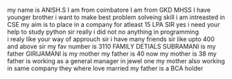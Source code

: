 my name is ANISH.S
I am from coimbatore
I am from GKD MHSS
I have younger brother 
i want to make best problem solveing skill
i am intreasted in CSE
my aim is to place in a company for atleast 15 LPA 
SIR yes i need your help to study python sir really i did not no anything in programming  
i realy like your way of approuch sir 
i have many friends sir like upto 400 and above sir
my fav number is 3110
                             FAMILY DETIALS 
SUBRAMANI is my father 
GIRIJAMANI is my mother 
my father is 40 now 
my mother is 38 
my father is working as a general manager in jewel one 
my mother also working in same company 
they where love married 
my father is a BCA holder 
